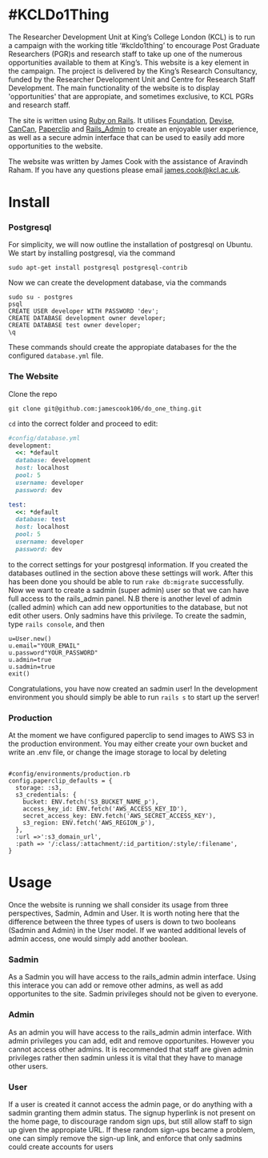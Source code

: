 # #KCLDo1Thing
The Researcher Development Unit at King’s College London (KCL) is to run a campaign with the working title ‘#kcldo1thing’ to encourage Post Graduate Researchers (PGR)s and research staff to take up one of the numerous opportunities available to them at King’s. This website is a key element in the campaign. The project is delivered by the King’s Research Consultancy, funded by the Researcher Development Unit and Centre for Research Staff Development. The main functionality of the website is to display 'opportunities' that are appropiate, and sometimes exclusive, to KCL PGRs and research staff.

The site is written using [Ruby on Rails](http://rubyonrails.org). It utilises [Foundation](http://foundation.zurb.com), [Devise](https://github.com/plataformatec/devise), [CanCan](https://github.com/ryanb/cancan), [Paperclip](https://github.com/thoughtbot/paperclip) and [Rails_Admin](https://github.com/sferik/rails_admin) to create an enjoyable user experience, as well as a secure admin interface that can be used to easily add more opportunities to the website.

The website was written by James Cook with the assistance of Aravindh Raham. If you have any questions please email james.cook@kcl.ac.uk.

# Install

### Postgresql

For simplicity, we will now outline the installation of postgresql on Ubuntu. We start by installing postgresql, via the command
```
sudo apt-get install postgresql postgresql-contrib
```
Now we can create the development database, via the commands
```
sudo su - postgres
psql
CREATE USER developer WITH PASSWORD 'dev';
CREATE DATABASE development owner developer;
CREATE DATABASE test owner developer;
\q
```

These commands should create the appropiate databases for the the configured ```database.yml``` file.
### The Website

Clone the repo
```
git clone git@github.com:jamescook106/do_one_thing.git
```
```cd``` into the correct folder and proceed to edit:

```Ruby
#config/database.yml
development:
  <<: *default
  database: development
  host: localhost
  pool: 5
  username: developer
  password: dev

test:
  <<: *default
  database: test
  host: localhost
  pool: 5
  username: developer
  password: dev
```

to the correct settings for your postgresql information. If you created the databases outlined in the section above these settings will work. After this has been done you should be able to run ```rake db:migrate``` successfully. Now we want to create a sadmin (super admin) user so that we can have full access to the rails_admin panel. N.B there is another level of admin (called admin) which can add new opportunities to the database, but not edit other users. Only sadmins have this privilege. To create the sadmin, type ```rails console```, and then

```
u=User.new()
u.email="YOUR_EMAIL"
u.password"YOUR_PASSWORD"
u.admin=true
u.sadmin=true
exit()
```
Congratulations, you have now created an sadmin user! In the development environment you should simply be able to run ```rails s``` to start up the server!

### Production

At the moment we have configured paperclip to send images to AWS S3 in the production environment. You may either create your own bucket and write an .env file, or change the image storage to local by deleting
```

#config/environments/production.rb
config.paperclip_defaults = {
  storage: :s3,
  s3_credentials: {
    bucket: ENV.fetch('S3_BUCKET_NAME_p'),
    access_key_id: ENV.fetch('AWS_ACCESS_KEY_ID'),
    secret_access_key: ENV.fetch('AWS_SECRET_ACCESS_KEY'),
    s3_region: ENV.fetch('AWS_REGION_p'),
  },
  :url =>':s3_domain_url',
  :path => '/:class/:attachment/:id_partition/:style/:filename',
}
```

# Usage

Once the website is running we shall consider its usage from three perspectives, Sadmin, Admin and User. It is worth noting here that the difference between the three types of users is down to two booleans (Sadmin and Admin) in the User model. If we wanted additional levels of admin access, one would simply add another boolean.

### Sadmin

As a Sadmin you will have access to the rails_admin admin interface. Using this interace you can add or remove other admins, as well as add opportunites to the site. Sadmin privileges should not be given to everyone.

### Admin

As an admin you will have access to the rails_admin admin interface. With admin privileges you can add, edit and remove opportunites. However you cannot access other admins. It is recommended that staff are given admin privileges rather then sadmin unless it is vital that they have to manage other users.

### User

If a user is created it cannot access the admin page, or do anything with a sadmin granting them admin status. The signup hyperlink is not present on the home page, to discourage random sign ups, but still allow staff to sign up given the appropiate URL. If these random sign-ups became a problem, one can simply remove the sign-up link, and enforce that only sadmins could create accounts for users
